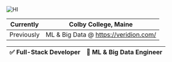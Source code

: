 ![HI](https://github.com/DavidIstrati/DavidIstrati/assets/54396490/3b908a8b-24f9-44e6-97b3-a0dbbc5227e9)

| Currently  | Colby College, Maine |
| ------------- | ------------- |
| Previously | ML & Big Data @ https://veridion.com/  |


| ✅ Full-Stack Developer  | 🤖 ML & Big Data Engineer |
| ------------- | ------------- |
